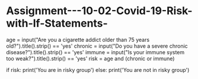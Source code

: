 # Assignment---10-02-Covid-19-Risk-with-If-Statements-

age = input("Are you a cigarette addict older than 75 years old?").title().strip() == 'yes'
chronic = input("Do you have a severe chronic disease?").title().strip() == 'yes'
immune = input("Is your immune system too weak?").title().strip() == 'yes'
risk = age and (chronic or immune)

if risk:
    print('You are in risky group')
else:
    print('You are not in risky group')
